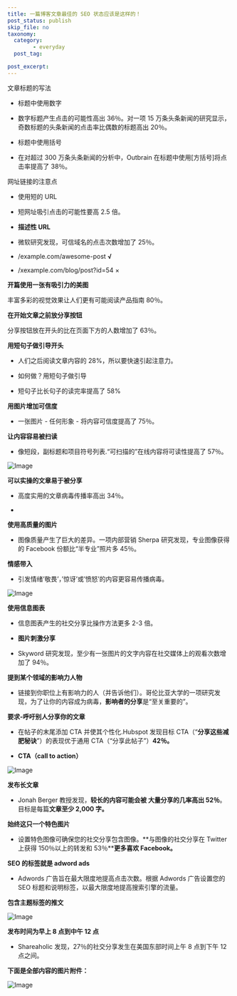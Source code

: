 ```yaml
---
title: 一篇博客文章最佳的 SEO 状态应该是这样的！
post_status: publish
skip_file: no
taxonomy:
  category:
        - everyday
  post_tag:

post_excerpt: 
---
```

文章标题的写法

* 标题中使用数字

* 数字标题产生点击的可能性高出 36％。对一项 15 万条头条新闻的研究显示，奇数标题的头条新闻的点击率比偶数的标题高出 20％。

* 标题中使用括号

* 在对超过 300 万条头条新闻的分析中，Outbrain 在标题中使用[方括号]将点击率提高了 38％。

网址链接的注意点

* 使用短的 URL

* 短网址吸引点击的可能性要高 2.5 倍。

* **描述性 URL**

* 微软研究发现，可信域名的点击次数增加了 25％。

* /example.com/awesome-post **√**

* /xexample.com/blog/post?id=54 ×

**开篇使用一张有吸引力的美图**

丰富多彩的视觉效果让人们更有可能阅读产品指南 80％。

**在开始文章之前放分享按钮**

分享按钮放在开头的比在页面下方的人数增加了 63％。

**用短句子做引导开头**

* 人们之后阅读文章内容的 28%，所以要快速引起注意力。

* 如何做？用短句子做引导

* 短句子比长句子的读完率提高了 58%

**用图片增加可信度**

* 一张图片 - 任何形象 - 将内容可信度提高了 75％。

**让内容容易被扫读**

* 像短段，副标题和项目符号列表.“可扫描的”在线内容将可读性提高了 57％。

![Image](https://fendou.la/wp-content/uploads/2021/01/982ca83afdfc9c7fc96faf387f7bef24.png)

**可以实操的文章易于被分享**

* 高度实用的文章病毒传播率高出 34％。

* 

**使用高质量的图片**

* 图像质量产生了巨大的差异。一项内部营销 Sherpa 研究发现，专业图像获得的 Facebook 份额比“半专业”照片多 45％。

**情感带入**

* 引发情绪’敬畏’，’惊讶’或’愤怒’的内容更容易传播病毒。

![Image](https://fendou.la/wp-content/uploads/2021/01/e1668b97f2534dfdb7a06a9b93ffe93f.png)

**使用信息图表**

* 信息图表产生的社交分享比操作方法更多 2-3 倍。

* **图片刺激分享**

* Skyword 研究发现，至少有一张图片的文字内容在社交媒体上的观看次数增加了 94％。

**提到某个领域的影响力人物**

* 链接到你职位上有影响力的人（并告诉他们）。哥伦比亚大学的一项研究发现，为了让你的内容成为病毒，**影响者的分享**是“至关重要的”。

**要求-呼吁别人分享你的文章**

* 在帖子的末尾添加 CTA 并使其个性化.Hubspot 发现目标 CTA（“**分享这些减肥秘诀**”）的表现优于通用 CTA（“分享此帖子”）**42％。**

* **CTA（call to action）**

![Image](https://fendou.la/wp-content/uploads/2021/01/f7f7ed1766fecef2a26f061e4c158c82.png)

**发布长文章**

* Jonah Berger 教授发现，**较长的内容可能会被 大量分享的几率高出 52％**。目标是每篇**文章至少 2,000 字。**

**始终这只一个特色图片**

* 设置特色图像可确保您的社交分享包含图像。**与图像的社交分享在 Twitter 上获得 150％以上的转发和 53％****更多喜欢 Facebook。**

**SEO 的标签就是 adword ads**

* Adwords 广告旨在最大限度地提高点击次数。根据 Adwords 广告设置您的 SEO 标题和说明标签，以最大限度地提高搜索引擎的流量。

**包含主题标签的推文**

![Image](https://fendou.la/wp-content/uploads/2021/01/daef07467b7b6aee4c7306f9c725f1a6.png)

**发布时间为早上 8 点到中午 12 点**

* Shareaholic 发现，27％的社交分享发生在美国东部时间上午 8 点到下午 12 点之间。

**下面是全部内容的图片附件：**

![Image](https://fendou.la/wp-content/uploads/2021/01/f43feba72c3939f74ec41cdc8577cf62.png)